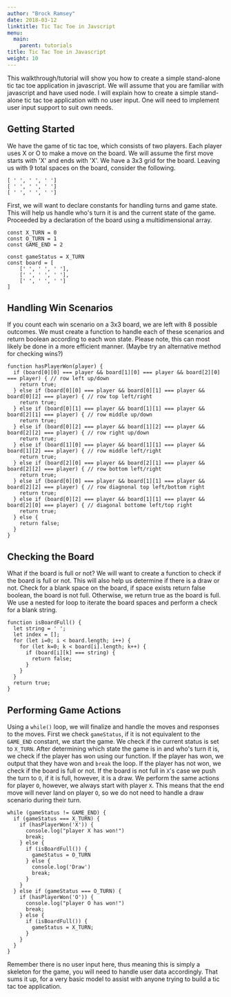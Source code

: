 ```yaml
---
author: "Brock Ramsey"
date: 2018-03-12
linktitle: Tic Tac Toe in Javscript
menu:
  main:
    parent: tutorials
title: Tic Tac Toe in Javascript
weight: 10
---
```

This walkthrough/tutorial will show you how to create a simple stand-alone tic tac toe application in javascript. We will assume that you are familiar with javascript and have used node.
I will explain how to create a simple stand-alone tic tac toe application with no user input. One will need to implement user input support to suit own needs.

## Getting Started
We have the game of tic tac toe, which consists of two players. Each player uses X or O to make a move on the board. We will assume the first move starts with 'X' and ends with 'X'. We have a 3x3 grid for the board. Leaving us with 9 total spaces on the board, consider the following.

```
[ ' ', ' ', ' ']
[ ' ', ' ', ' ']
[ ' ', ' ', ' ']
```
First, we will want to declare constants for handling turns and game state. This will help us handle who's turn it is and the current state of the game.  Proceeded by a declaration of the board using a multidimensional array.
```
const X_TURN = 0
const O_TURN = 1
const GAME_END = 2

const gameStatus = X_TURN
const board = [
    [' ', ' ', ' '],
    [' ', ' ', ' '],
    [' ', ' ', ' ']
]
```
## Handling Win Scenarios
If you count each win scenario on a 3x3 board, we are left with 8 possible outcomes. We must create a function to handle each of these scenarios and return boolean according to each won state. Please note, this can most likely be done in a more efficient manner. (Maybe try an alternative method for checking wins?)

```
function hasPlayerWon(player) {
  if (board[0][0] === player && board[1][0] === player && board[2][0] === player) { // row left up/down
    return true;
  } else if (board[0][0] === player && board[0][1] === player && board[0][2] === player) { // row top left/right
    return true;
  } else if (board[0][1] === player && board[1][1] === player && board[2][1] === player) { // row middle up/down
    return true;
  } else if (board[0][2] === player && board[1][2] === player && board[2][2] === player) { // row right up/down
    return true;
  } else if (board[1][0] === player && board[1][1] === player && board[1][2] === player) { // row middle left/right
    return true;
  } else if (board[2][0] === player && board[2][1] === player && board[2][2] === player) { // row bottom left/right
    return true;
  } else if (board[0][0] === player && board[1][1] === player && board[2][2] === player) { // row diagnonal top left/bottom right
    return true;
  } else if (board[0][2] === player && board[1][1] === player && board[2][0] === player) { // diagonal bottome left/top right
    return true;
  } else {
    return false;
  }
}
```
## Checking the Board
What if the board is full or not? We will want to create a function to check if the board is full or not. This will also help us determine if there is a draw or not. Check for a blank space on the board, if space exists return false boolean, the board is not full. Otherwise, we return true as the board is full.
We use a nested for loop to iterate the board spaces and perform a check for a blank string.
```
function isBoardFull() {
  let string = ' ';
  let index = [];
  for (let i=0; i < board.length; i++) {
    for (let k=0; k < board[i].length; k++) {
      if (board[i][k] === string) {
        return false;
      }
    }
  }
  return true;
}
```
## Performing Game Actions
Using a `while()` loop, we will finalize and handle the moves and responses to the moves. First we check `gameStatus`, if it is not equivalent to the `GAME_END` constant, we start the game. We check if the current status is set to `X_TURN`. After determining which state the game is in and who's turn it is, we check if the player has won using our function. If the player has won, we output that they have won and ``break`` the loop. If the player has not won, we check if the board is full or not. If the board is not full in `X`'s case we push the turn to `O`, if it is full, however, it is a draw. We perform the same actions for player `O`, however, we always start with player `X`. This means that the end move will never land on player `O`, so we do not need to handle a draw scenario during their turn. 
```
while (gameStatus != GAME_END) {
  if (gameStatus === X_TURN) {
    if (hasPlayerWon('X')) {
      console.log("player X has won!")
      break;
    } else {
      if (isBoardFull()) {
        gameStatus = O_TURN
      } else {
        console.log('Draw')
        break;
      }
    }
  } else if (gameStatus === O_TURN) {
    if (hasPlayerWon('O')) {
      console.log("player O has won!")
      break;
    } else {
      if (isBoardFull()) {
        gameStatus = X_TURN;
      }
    }
  }
}
```
Remember there is no user input here, thus meaning this is simply a skeleton for the game, you will need to handle user data accordingly. That sums it up, for a very basic model to assist with anyone trying to build a tic tac toe application.
